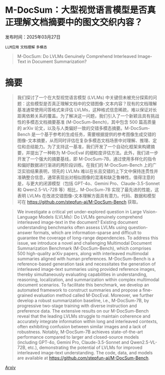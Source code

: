 # M-DocSum：大型视觉语言模型是否真正理解文档摘要中的图文交织内容？

发布时间：2025年03月27日

`LLM应用` `文档理解` `多模态`

> M-DocSum: Do LVLMs Genuinely Comprehend Interleaved Image-Text in Document Summarization?

# 摘要

> 我们探讨了一个在大型视觉语言模型 (LVLMs) 中关键但未被充分探索的问题：这些模型是否真正理解文档中的交错图像-文本内容？现有的文档理解基准通常使用问答格式来评估 LVLMs，这种格式信息稀疏，难以保证对长距离依赖关系的覆盖。为了解决这一问题，我们引入了一个新颖且具有挑战性的多模态文档摘要基准 (M-DocSum-Bench)，其中包含 500 篇高质量的 arXiv 论文，以及与人类偏好一致的交错多模态摘要。M-DocSum-Bench 是一个基于参考的生成任务，需要根据提供的参考图像生成交错的图像-文本摘要，从而同时评估在复杂多模态文档场景中对理解、推理、定位和总结能力。为了支持这一基准，我们开发了一个自动化框架来构建摘要，并提出了一种称为 M-DocEval 的细粒度评估方法。此外，我们进一步开发了一个强大的摘要基线，即 M-DocSum-7B，通过使用多样化的指令和偏好数据进行渐进的两阶段训练。在我们的 M-DocSum-Bench 上的广泛实验结果表明，领先的 LVLMs 难以在长且交错的上下文中保持连贯性并准确整合信息，通常表现出对相似图像的混淆和缺乏鲁棒性。值得注意的是，与更大的闭源模型（包括 GPT-4o、Gemini Pro、Claude-3.5-Sonnet 和 Qwen2.5-VL-72B 等）相比，M-DocSum-7B 实现了最先进的性能，这表明 LVLMs 在改进交错图像-文本理解方面具有潜力。代码、数据和模型可在 https://github.com/stepfun-ai/M-DocSum-Bench 获取。

> We investigate a critical yet under-explored question in Large Vision-Language Models (LVLMs): Do LVLMs genuinely comprehend interleaved image-text in the document? Existing document understanding benchmarks often assess LVLMs using question-answer formats, which are information-sparse and difficult to guarantee the coverage of long-range dependencies. To address this issue, we introduce a novel and challenging Multimodal Document Summarization Benchmark (M-DocSum-Bench), which comprises 500 high-quality arXiv papers, along with interleaved multimodal summaries aligned with human preferences. M-DocSum-Bench is a reference-based generation task and necessitates the generation of interleaved image-text summaries using provided reference images, thereby simultaneously evaluating capabilities in understanding, reasoning, localization, and summarization within complex multimodal document scenarios. To facilitate this benchmark, we develop an automated framework to construct summaries and propose a fine-grained evaluation method called M-DocEval. Moreover, we further develop a robust summarization baseline, i.e., M-DocSum-7B, by progressive two-stage training with diverse instruction and preference data. The extensive results on our M-DocSum-Bench reveal that the leading LVLMs struggle to maintain coherence and accurately integrate information within long and interleaved contexts, often exhibiting confusion between similar images and a lack of robustness. Notably, M-DocSum-7B achieves state-of-the-art performance compared to larger and closed-source models (including GPT-4o, Gemini Pro, Claude-3.5-Sonnet and Qwen2.5-VL-72B, etc.), demonstrating the potential of LVLMs for improved interleaved image-text understanding. The code, data, and models are available at https://github.com/stepfun-ai/M-DocSum-Bench.

[Arxiv](https://arxiv.org/abs/2503.21839)